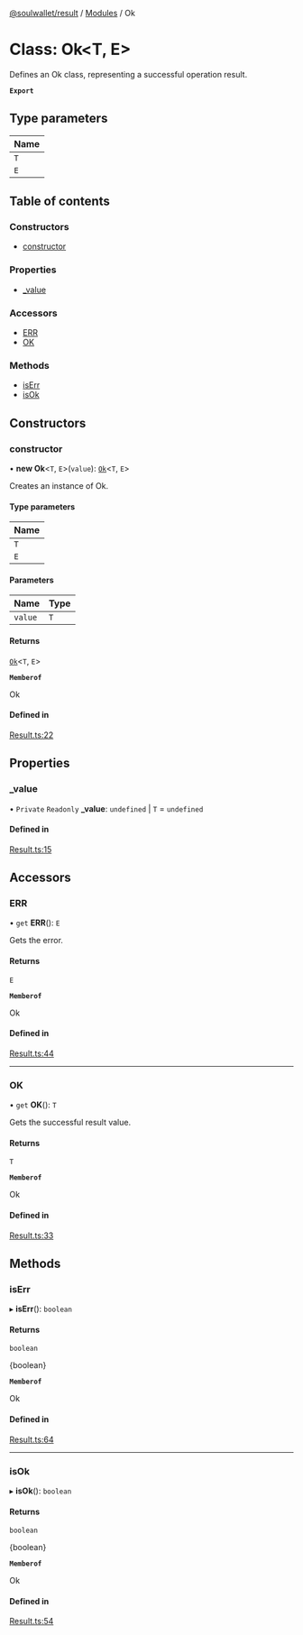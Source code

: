 [@soulwallet/result](../README.md) / [Modules](../modules.md) / Ok

# Class: Ok\<T, E\>

Defines an Ok class, representing a successful operation result.

**`Export`**

## Type parameters

| Name |
| :------ |
| `T` |
| `E` |

## Table of contents

### Constructors

- [constructor](Ok.md#constructor)

### Properties

- [\_value](Ok.md#_value)

### Accessors

- [ERR](Ok.md#err)
- [OK](Ok.md#ok)

### Methods

- [isErr](Ok.md#iserr)
- [isOk](Ok.md#isok)

## Constructors

### constructor

• **new Ok**\<`T`, `E`\>(`value`): [`Ok`](Ok.md)\<`T`, `E`\>

Creates an instance of Ok.

#### Type parameters

| Name |
| :------ |
| `T` |
| `E` |

#### Parameters

| Name | Type |
| :------ | :------ |
| `value` | `T` |

#### Returns

[`Ok`](Ok.md)\<`T`, `E`\>

**`Memberof`**

Ok

#### Defined in

[Result.ts:22](https://github.com/SoulWallet/soulwalletlib/blob/c4026ab/packages/soulwallet-result/src/Result.ts#L22)

## Properties

### \_value

• `Private` `Readonly` **\_value**: `undefined` \| `T` = `undefined`

#### Defined in

[Result.ts:15](https://github.com/SoulWallet/soulwalletlib/blob/c4026ab/packages/soulwallet-result/src/Result.ts#L15)

## Accessors

### ERR

• `get` **ERR**(): `E`

Gets the error.

#### Returns

`E`

**`Memberof`**

Ok

#### Defined in

[Result.ts:44](https://github.com/SoulWallet/soulwalletlib/blob/c4026ab/packages/soulwallet-result/src/Result.ts#L44)

___

### OK

• `get` **OK**(): `T`

Gets the successful result value.

#### Returns

`T`

**`Memberof`**

Ok

#### Defined in

[Result.ts:33](https://github.com/SoulWallet/soulwalletlib/blob/c4026ab/packages/soulwallet-result/src/Result.ts#L33)

## Methods

### isErr

▸ **isErr**(): `boolean`

#### Returns

`boolean`

{boolean}

**`Memberof`**

Ok

#### Defined in

[Result.ts:64](https://github.com/SoulWallet/soulwalletlib/blob/c4026ab/packages/soulwallet-result/src/Result.ts#L64)

___

### isOk

▸ **isOk**(): `boolean`

#### Returns

`boolean`

{boolean}

**`Memberof`**

Ok

#### Defined in

[Result.ts:54](https://github.com/SoulWallet/soulwalletlib/blob/c4026ab/packages/soulwallet-result/src/Result.ts#L54)
